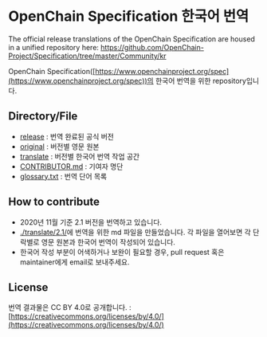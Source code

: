 
# OpenChain Specification 한국어 번역

The official release translations of the OpenChain Specification are housed in a unified repository here: https://github.com/OpenChain-Project/Specification/tree/master/Community/kr

OpenChain Specification([https://www.openchainproject.org/spec](https://www.openchainproject.org/spec))의 한국어 번역을 위한 repository입니다. 

## Directory/File 
* [release](./release) : 번역 완료된 공식 버전
* [original](./original) : 버전별 영문 원본
* [translate](./translate) : 버전별 한국어 번역 작업 공간
* [CONTRIBUTOR.md](./CONTRIBUTORS.md) : 기여자 명단
* [glossary.txt](./glossary.txt) : 번역 단어 목록

## How to contribute
* 2020년 11월 기준 2.1 버전을 번역하고 있습니다. 
* [./translate/2.1/](translate/2.1)에 번역을 위한 md 파일을 만들었습니다. 각 파일을 열어보면 각 단락별로 영문 원본과 한국어 번역이 작성되어 있습니다. 
* 한국어 작성 부분이 어색하거나 보완이 필요할 경우, pull request 혹은 maintainer에게 email로 보내주세요.

## License
번역 결과물은 CC BY 4.0로 공개합니다. : [https://creativecommons.org/licenses/by/4.0/](https://creativecommons.org/licenses/by/4.0/)
